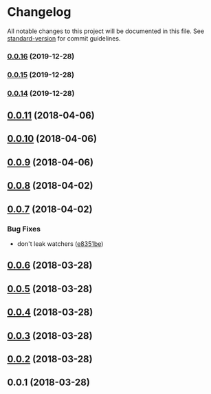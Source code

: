 # Changelog

All notable changes to this project will be documented in this file. See [standard-version](https://github.com/conventional-changelog/standard-version) for commit guidelines.

### [0.0.16](https://github.com/icai/nuxt-express-module/compare/v0.0.15...v0.0.16) (2019-12-28)

### [0.0.15](https://github.com/icai/nuxt-express-module/compare/v0.0.14...v0.0.15) (2019-12-28)

### [0.0.14](https://github.com/icai/nuxt-express-module/compare/v0.0.13...v0.0.14) (2019-12-28)

<a name="0.0.11"></a>
## [0.0.11](https://github.com/compare/v0.0.10...v0.0.11) (2018-04-06)



<a name="0.0.10"></a>
## [0.0.10](https://github.com/compare/v0.0.9...v0.0.10) (2018-04-06)



<a name="0.0.9"></a>
## [0.0.9](https://github.com/compare/v0.0.8...v0.0.9) (2018-04-06)



<a name="0.0.8"></a>
## [0.0.8](https://github.com/compare/v0.0.7...v0.0.8) (2018-04-02)



<a name="0.0.7"></a>
## [0.0.7](https://github.com/compare/v0.0.6...v0.0.7) (2018-04-02)


### Bug Fixes

* don't leak watchers ([e8351be](https://github.com/commit/e8351be))



<a name="0.0.6"></a>
## [0.0.6](https://github.com/compare/v0.0.5...v0.0.6) (2018-03-28)



<a name="0.0.5"></a>
## [0.0.5](https://github.com/compare/v0.0.4...v0.0.5) (2018-03-28)



<a name="0.0.4"></a>
## [0.0.4](https://github.com/compare/v0.0.3...v0.0.4) (2018-03-28)



<a name="0.0.3"></a>
## [0.0.3](https://github.com/compare/v0.0.2...v0.0.3) (2018-03-28)



<a name="0.0.2"></a>
## [0.0.2](https://github.com/compare/v0.0.1...v0.0.2) (2018-03-28)



<a name="0.0.1"></a>
## 0.0.1 (2018-03-28)
